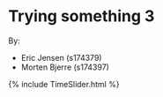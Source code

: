 # Trying something 3
By:
- Eric Jensen (s174379)
- Morten Bjerre (s174397)

<p>
{% include TimeSlider.html %}
</p>
